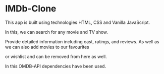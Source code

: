 # IMDb-Clone

This app is built using technologies HTML, CSS and Vanilla JavaScript.

In this, we can search for any movie and TV show.

Provide detailed information including cast, ratings, and reviews. As well as we can also add movies to our favourites

or wishlist and can be removed from here as well.

In this OMDB-API dependencies have been used.
 

